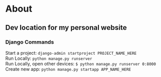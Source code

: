 # About
Dev location for my personal website
---
### Django Commands
Start a project: `django-admin startproject PROJECT_NAME_HERE`\
Run Locally: `python manage.py runserver`\
Run Locally, open other devices: `$ python manage.py runserver 0:8000`\
Create new app: `python manage.py startapp APP_NAME_HERE`